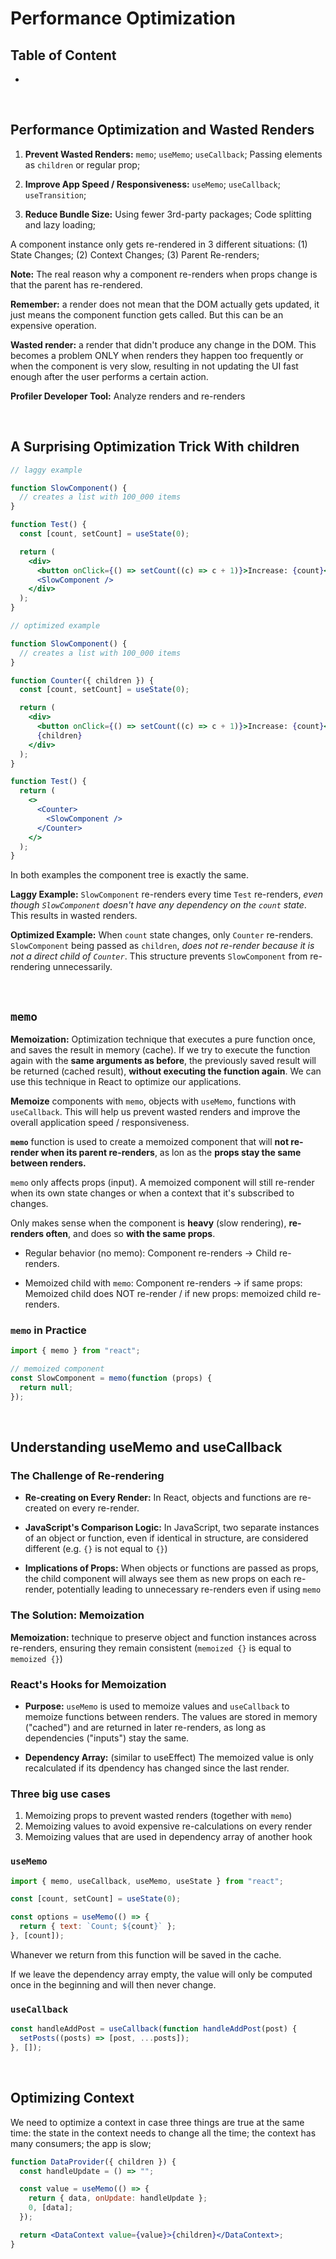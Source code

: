 # Performance Optimization

## Table of Content

- []()

<br>

## Performance Optimization and Wasted Renders

1. **Prevent Wasted Renders:** `memo`; `useMemo`; `useCallback`; Passing elements as `children` or regular prop;

2. **Improve App Speed / Responsiveness:** `useMemo`; `useCallback`; `useTransition`;

3. **Reduce Bundle Size:** Using fewer 3rd-party packages; Code splitting and lazy loading;

A component instance only gets re-rendered in 3 different situations: (1) State Changes; (2) Context Changes; (3) Parent Re-renders;

**Note:** The real reason why a component re-renders when props change is that the parent has re-rendered.

**Remember:** a render does not mean that the DOM actually gets updated, it just means the component function gets called. But this can be an expensive operation.

**Wasted render:** a render that didn't produce any change in the DOM. This becomes a problem ONLY when renders they happen too frequently or when the component is very slow, resulting in not updating the UI fast enough after the user performs a certain action.

**Profiler Developer Tool:** Analyze renders and re-renders

<br>

## A Surprising Optimization Trick With children

```jsx
// laggy example

function SlowComponent() {
  // creates a list with 100_000 items
}

function Test() {
  const [count, setCount] = useState(0);

  return (
    <div>
      <button onClick={() => setCount((c) => c + 1)}>Increase: {count}</button>
      <SlowComponent />
    </div>
  );
}
```

```jsx
// optimized example

function SlowComponent() {
  // creates a list with 100_000 items
}

function Counter({ children }) {
  const [count, setCount] = useState(0);

  return (
    <div>
      <button onClick={() => setCount((c) => c + 1)}>Increase: {count}</button>
      {children}
    </div>
  );
}

function Test() {
  return (
    <>
      <Counter>
        <SlowComponent />
      </Counter>
    </>
  );
}
```

In both examples the component tree is exactly the same.

**Laggy Example:** `SlowComponent` re-renders every time `Test` re-renders, _even though `SlowComponent` doesn't have any dependency on the `count` state_. This results in wasted renders.

**Optimized Example:** When `count` state changes, only `Counter` re-renders. `SlowComponent` being passed as `children`, _does not re-render because it is not a direct child of `Counter`_. This structure prevents `SlowComponent` from re-rendering unnecessarily.

<br>

## `memo`

**Memoization:** Optimization technique that executes a pure function once, and saves the result in memory (cache). If we try to execute the function again with the **same arguments as before**, the previously saved result will be returned (cached result), **without executing the function again**. We can use this technique in React to optimize our applications.

**Memoize** components with `memo`, objects with `useMemo`, functions with `useCallback`. This will help us prevent wasted renders and improve the overall application speed / responsiveness.

**`memo`** function is used to create a memoized component that will **not re-render when its parent re-renders**, as lon as the **props stay the same between renders.**

`memo` only affects props (input). A memoized component will still re-render when its own state changes or when a context that it's subscribed to changes.

Only makes sense when the component is **heavy** (slow rendering), **re-renders often**, and does so **with the same props**.

- Regular behavior (no memo): Component re-renders -> Child re-renders.

- Memoized child with `memo`: Component re-renders -> if same props: Memoized child does NOT re-render / if new props: memoized child re-renders.

### `memo` in Practice

```jsx
import { memo } from "react";

// memoized component
const SlowComponent = memo(function (props) {
  return null;
});
```

<br>

## Understanding useMemo and useCallback

### The Challenge of Re-rendering

- **Re-creating on Every Render:** In React, objects and functions are re-created on every re-render.

- **JavaScript's Comparison Logic:** In JavaScript, two separate instances of an object or function, even if identical in structure, are considered different (e.g. `{}` is not equal to `{}`)

- **Implications of Props:** When objects or functions are passed as props, the child component will always see them as new props on each re-render, potentially leading to unnecessary re-renders even if using `memo`

### The Solution: Memoization

**Memoization:** technique to preserve object and function instances across re-renders, ensuring they remain consistent (`memoized {}` is equal to `memoized {}`)

### React's Hooks for Memoization

- **Purpose:** `useMemo` is used to memoize values and `useCallback` to memoize functions between renders. The values are stored in memory ("cached") and are returned in later re-renders, as long as dependencies ("inputs") stay the same.

- **Dependency Array:** (similar to useEffect) The memoized value is only recalculated if its dpendency has changed since the last render.

### Three big use cases

1. Memoizing props to prevent wasted renders (together with `memo`)
2. Memoizing values to avoid expensive re-calculations on every render
3. Memoizing values that are used in dependency array of another hook

### `useMemo`

```jsx
import { memo, useCallback, useMemo, useState } from "react";

const [count, setCount] = useState(0);

const options = useMemo(() => {
  return { text: `Count; ${count}` };
}, [count]);
```

Whanever we return from this function will be saved in the cache.

If we leave the dependency array empty, the value will only be computed once in the beginning and will then never change.

### `useCallback`

```jsx
const handleAddPost = useCallback(function handleAddPost(post) {
  setPosts((posts) => [post, ...posts]);
}, []);
```

<br>

## Optimizing Context

We need to optimize a context in case three things are true at the same time: the state in the context needs to change all the time; the context has many consumers; the app is slow;

```jsx
function DataProvider({ children }) {
  const handleUpdate = () => "";

  const value = useMemo(() => {
    return { data, onUpdate: handleUpdate };
    0, [data];
  });

  return <DataContext value={value}>{children}</DataContext>;
}
```
